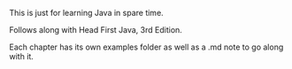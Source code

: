 This is just for learning Java in spare time.

Follows along with Head First Java, 3rd Edition.


Each chapter has its own examples folder as well as a .md note to go along with it.
